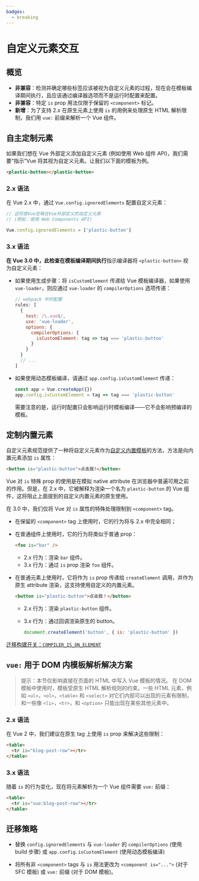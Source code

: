 ```yaml
---
badges:
  - breaking
---
```


# 自定义元素交互 <MigrationBadges :badges="$frontmatter.badges" />

## 概览

- **非兼容**：检测并确定哪些标签应该被视为自定义元素的过程，现在会在模板编译期间执行，且应该通过编译器选项而不是运行时配置来配置。
- **非兼容**：特定 `is` prop 用法仅限于保留的 `<component>` 标记。
- **新增**：为了支持 2.x 在原生元素上使用 `is` 的用例来处理原生 HTML 解析限制，我们用 `vue:` 前缀来解析一个 Vue 组件。

## 自主定制元素

如果我们想在 Vue 外部定义添加自定义元素 (例如使用 Web 组件 API)，我们需要“指示”Vue 将其视为自定义元素。让我们以下面的模板为例。

```html
<plastic-button></plastic-button>
```

### 2.x 语法

在 Vue 2.x 中，通过 `Vue.config.ignoredElements` 配置自定义元素：

```js
// 这将使Vue忽略在Vue外部定义的自定义元素
// (例如：使用 Web Components API)

Vue.config.ignoredElements = ['plastic-button']
```

### 3.x 语法

**在 Vue 3.0 中，此检查在模板编译期间执行**指示编译器将 `<plastic-button>` 视为自定义元素：

- 如果使用生成步骤：将 `isCustomElement` 传递给 Vue 模板编译器，如果使用 `vue-loader`，则应通过 `vue-loader` 的 `compilerOptions` 选项传递：

  ```js
  // webpack 中的配置
  rules: [
    {
      test: /\.vue$/,
      use: 'vue-loader',
      options: {
        compilerOptions: {
          isCustomElement: tag => tag === 'plastic-button'
        }
      }
    }
    // ...
  ]
  ```

- 如果使用动态模板编译，请通过 `app.config.isCustomElement` 传递：

  ```js
  const app = Vue.createApp({})
  app.config.isCustomElement = tag => tag === 'plastic-button'
  ```

  需要注意的是，运行时配置只会影响运行时模板编译——它不会影响预编译的模板。

## 定制内置元素

自定义元素规范提供了一种将自定义元素作为[自定义内置模板](https://html.spec.whatwg.org/multipage/custom-elements.html#custom-elements-customized-builtin-example)的方法，方法是向内置元素添加 `is` 属性：

```html
<button is="plastic-button">点击我!</button>
```

Vue 对 `is` 特殊 prop 的使用是在模拟 native attribute 在浏览器中普遍可用之前的作用。但是，在 2.x 中，它被解释为渲染一个名为 `plastic-button` 的 Vue 组件，这将阻止上面提到的自定义内置元素的原生使用。

在 3.0 中，我们仅将 Vue 对 `is` 属性的特殊处理限制到 `<component>` tag。

- 在保留的 `<component>` tag 上使用时，它的行为将与 2.x 中完全相同；
- 在普通组件上使用时，它的行为将类似于普通 prop：

  ```html
  <foo is="bar" />
  ```

  - 2.x 行为：渲染 `bar` 组件。
  - 3.x 行为：通过 `is` prop 渲染 `foo` 组件。

- 在普通元素上使用时，它将作为 `is` prop 传递给 `createElement` 调用，并作为原生 attribute 渲染，这支持使用自定义的内置元素。

  ```html
  <button is="plastic-button">点击我！</button>
  ```

  - 2.x 行为：渲染 `plastic-button` 组件。
  - 3.x 行为：通过回调渲染原生的 button。

    ```js
    document.createElement('button', { is: 'plastic-button' })
    ```

[迁移构建开关：`COMPILER_IS_ON_ELEMENT`](migration-build.html#兼容性配置)

## `vue:` 用于 DOM 内模板解析解决方案

> 提示：本节仅影响直接在页面的 HTML 中写入 Vue 模板的情况。
> 在 DOM 模板中使用时，模板受原生 HTML 解析规则的约束。一些 HTML 元素，例如 `<ul>`，`<ol>`，`<table>` 和 `<select>` 对它们内部可以出现的元素有限制，和一些像 `<li>`，`<tr>`，和 `<option>` 只能出现在某些其他元素中。

### 2.x 语法

在 Vue 2 中，我们建议在原生 tag 上使用 `is` prop 来解决这些限制：

```html
<table>
  <tr is="blog-post-row"></tr>
</table>
```

### 3.x 语法

随着 `is` 的行为变化，现在将元素解析为一个 Vue 组件需要 `vue:` 前缀：

```html
<table>
  <tr is="vue:blog-post-row"></tr>
</table>
```

## 迁移策略

- 替换 `config.ignoredElements` 与 `vue-loader` 的 `compilerOptions` (使用 build 步骤) 或 `app.config.isCustomElement` (使用动态模板编译)

- 将所有非 `<component>` tags 与 `is` 用法更改为 `<component is="...">` (对于 SFC 模板) 或 `vue:` 前缀 (对于 DOM 模板)。
